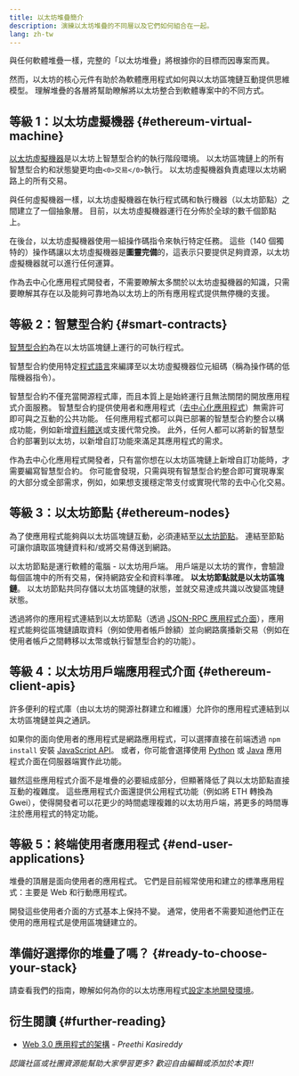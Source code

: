 ```yaml
---
title: 以太坊堆疊簡介
description: 演練以太坊堆疊的不同層以及它們如何組合在一起。
lang: zh-tw
---
```


與任何軟體堆疊一樣，完整的「以太坊堆疊」將根據你的目標而因專案而異。

然而，以太坊的核心元件有助於為軟體應用程式如何與以太坊區塊鏈互動提供思維模型。 理解堆疊的各層將幫助瞭解將以太坊整合到軟體專案中的不同方式。

## 等級 1：以太坊虛擬機器 {#ethereum-virtual-machine}

[以太坊虛擬機器](/developers/docs/evm/)是以太坊上智慧型合約的執行階段環境。 以太坊區塊鏈上的所有智慧型合約和狀態變更均由`<0>交易</0>`執行。 以太坊虛擬機器負責處理以太坊網路上的所有交易。

與任何虛擬機器一樣，以太坊虛擬機器在執行程式碼和執行機器（以太坊節點）之間建立了一個抽象層。 目前，以太坊虛擬機器運行在分佈於全球的數千個節點上。

在後台，以太坊虛擬機器使用一組操作碼指令來執行特定任務。 這些（140 個獨特的）操作碼讓以太坊虛擬機器是**圖靈完備**的，這表示只要提供足夠資源，以太坊虛擬機器就可以進行任何運算。

作為去中心化應用程式開發者，不需要瞭解太多關於以太坊虛擬機器的知識，只需要瞭解其存在以及能夠可靠地為以太坊上的所有應用程式提供無停機的支援。

## 等級 2：智慧型合約 {#smart-contracts}

[智慧型合約](/developers/docs/smart-contracts/)為在以太坊區塊鏈上運行的可執行程式。

智慧型合約使用特定[程式語言](/developers/docs/smart-contracts/languages/)來編譯至以太坊虛擬機器位元組碼（稱為操作碼的低階機器指令）。

智慧型合約不僅充當開源程式庫，而且本質上是始終運行且無法關閉的開放應用程式介面服務。 智慧型合約提供使用者和應用程式（[去中心化應用程式](/developers/docs/dapps/)）無需許可即可與之互動的公共功能。 任何應用程式都可以與已部署的智慧型合約整合以構成功能，例如新增[資料饋送](/developers/docs/oracles/)或支援代幣兌換。 此外，任何人都可以將新的智慧型合約部署到以太坊，以新增自訂功能來滿足其應用程式的需求。

作為去中心化應用程式開發者，只有當你想在以太坊區塊鏈上新增自訂功能時，才需要編寫智慧型合約。 你可能會發現，只需與現有智慧型合約整合即可實現專案的大部分或全部需求，例如，如果想支援穩定幣支付或實現代幣的去中心化交易。

## 等級 3：以太坊節點 {#ethereum-nodes}

為了使應用程式能夠與以太坊區塊鏈互動，必須連結至[以太坊節點](/developers/docs/nodes-and-clients/)。 連結至節點可讓你讀取區塊鏈資料和/或將交易傳送到網路。

以太坊節點是運行軟體的電腦 - 以太坊用戶端。 用戶端是以太坊的實作，會驗證每個區塊中的所有交易，保持網路安全和資料準確。 **以太坊節點就是以太坊區塊鏈**。 以太坊節點共同存儲以太坊區塊鏈的狀態，並就交易達成共識以改變區塊鏈狀態。

透過將你的應用程式連結到以太坊節點（透過 [JSON-RPC 應用程式介面](/developers/docs/apis/json-rpc/)），應用程式能夠從區塊鏈讀取資料（例如使用者帳戶餘額）並向網路廣播新交易（例如在使用者帳戶之間轉移以太幣或執行智慧型合約的功能）。

## 等級 4：以太坊用戶端應用程式介面 {#ethereum-client-apis}

許多便利的程式庫（由以太坊的開源社群建立和維護）允許你的應用程式連結到以太坊區塊鏈並與之通訊。

如果你的面向使用者的應用程式是網路應用程式，可以選擇直接在前端透過 `npm install` 安裝 [JavaScript API](/developers/docs/apis/javascript/)。 或者，你可能會選擇使用 [Python](/developers/docs/programming-languages/python/) 或 [Java](/developers/docs/programming-languages/java/) 應用程式介面在伺服器端實作此功能。

雖然這些應用程式介面不是堆疊的必要組成部分，但顯著降低了與以太坊節點直接互動的複雜度。 這些應用程式介面還提供公用程式功能（例如將 ETH 轉換為 Gwei），使得開發者可以花更少的時間處理複雜的以太坊用戶端，將更多的時間專注於應用程式的特定功能。

## 等級 5：終端使用者應用程式 {#end-user-applications}

堆疊的頂層是面向使用者的應用程式。 它們是目前經常使用和建立的標準​​應用程式：主要是 Web 和行動應用程式。

開發這些使用者介面的方式基本上保持不變。 通常，使用者不需要知道他們正在使用的應用程式是使用區塊鏈建立的。

## 準備好選擇你的堆疊了嗎？ {#ready-to-choose-your-stack}

請查看我們的指南，瞭解如何為你的以太坊應用程式[設定本地開發環境](/developers/local-environment/)。

## 衍生閱讀 {#further-reading}

- [Web 3.0 應用程式的架構](https://www.preethikasireddy.com/post/the-architecture-of-a-web-3-0-application) - _Preethi Kasireddy_

_認識社區或社團資源能幫助大家學習更多? 歡迎自由編輯或添加於本頁!!_
